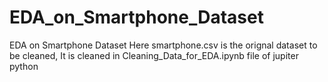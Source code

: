 # EDA_on_Smartphone_Dataset
EDA on Smartphone Dataset
Here smartphone.csv is the orignal dataset to be cleaned,
It is cleaned in Cleaning_Data_for_EDA.ipynb file of jupiter python
